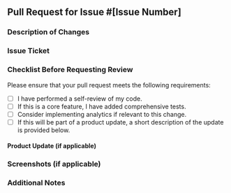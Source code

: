 ## Pull Request for Issue #[Issue Number]

### Description of Changes
<!-- Briefly describe the changes you've made in this pull request. -->
<!-- Example: In this pull request, I've implemented [describe changes]. -->

### Issue Ticket
<!-- Link to the relevant issue ticket. -->
<!-- Example: Issue #[Issue Number]: [Issue Title](link-to-issue) -->

### Checklist Before Requesting Review
Please ensure that your pull request meets the following requirements:

- [ ] I have performed a self-review of my code.
- [ ] If this is a core feature, I have added comprehensive tests.
- [ ] Consider implementing analytics if relevant to this change.
- [ ] If this will be part of a product update, a short description of the update is provided below.

#### Product Update (if applicable)
<!-- If this change is part of a product update, provide a brief description. -->
<!-- Example: This change is part of an upcoming UI overhaul to improve user experience. -->

### Screenshots (if applicable)
<!-- If your changes affect the visual appearance, include relevant screenshots. -->

### Additional Notes
<!-- Add any extra information or context that might be helpful for reviewers. -->

<!-- Remember to link this pull request to the relevant issue by including "Fixes #[Issue Number]" or "Resolves #[Issue Number]" in your commit message. -->
